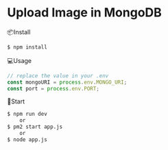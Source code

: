 # Upload Image in MongoDB

📦Install

```sh
$ npm install
```


💻Usage
 
```js
// replace the value in your .env 
const mongoURI = process.env.MONGO_URI;
const port = process.env.PORT;
```


🚀Start

```sh
$ npm run dev
    or
$ pm2 start app.js
    or
$ node app.js
```
